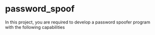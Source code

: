 # password_spoof
In this project, you are required to develop a password spoofer program with the following capabilities
